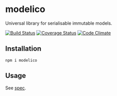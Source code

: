 # modelico

Universal library for serialisable immutable models.

[![Build Status](https://travis-ci.org/javiercejudo/modelico.svg)](https://travis-ci.org/javiercejudo/modelico)
[![Coverage Status](https://coveralls.io/repos/javiercejudo/modelico/badge.svg?branch=master)](https://coveralls.io/r/javiercejudo/modelico?branch=master)
[![Code Climate](https://codeclimate.com/github/javiercejudo/modelico/badges/gpa.svg)](https://codeclimate.com/github/javiercejudo/modelico)

## Installation

    npm i modelico

## Usage

See [spec](test).
